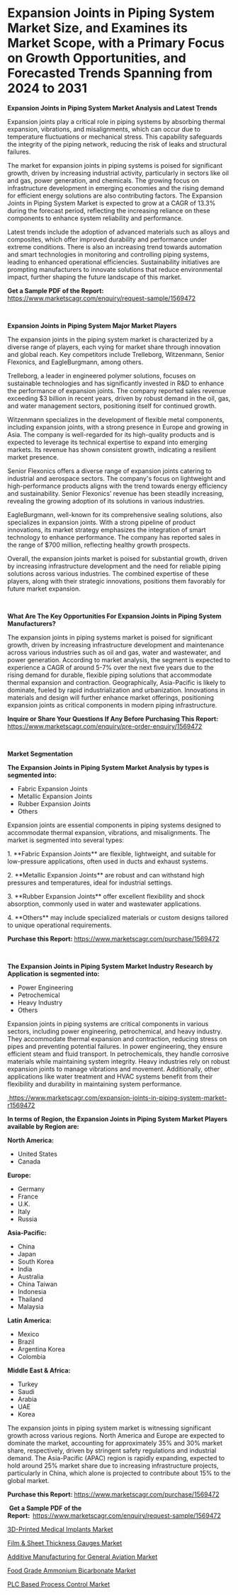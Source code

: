 <p><h1>Expansion Joints in Piping System Market Size, and Examines its Market Scope, with a Primary Focus on Growth Opportunities, and Forecasted Trends Spanning from 2024 to 2031</h1></p><p><strong>Expansion Joints in Piping System Market Analysis and Latest Trends</strong></p>
<p><p>Expansion joints play a critical role in piping systems by absorbing thermal expansion, vibrations, and misalignments, which can occur due to temperature fluctuations or mechanical stress. This capability safeguards the integrity of the piping network, reducing the risk of leaks and structural failures.</p><p>The market for expansion joints in piping systems is poised for significant growth, driven by increasing industrial activity, particularly in sectors like oil and gas, power generation, and chemicals. The growing focus on infrastructure development in emerging economies and the rising demand for efficient energy solutions are also contributing factors. The Expansion Joints in Piping System Market is expected to grow at a CAGR of 13.3% during the forecast period, reflecting the increasing reliance on these components to enhance system reliability and performance.</p><p>Latest trends include the adoption of advanced materials such as alloys and composites, which offer improved durability and performance under extreme conditions. There is also an increasing trend towards automation and smart technologies in monitoring and controlling piping systems, leading to enhanced operational efficiencies. Sustainability initiatives are prompting manufacturers to innovate solutions that reduce environmental impact, further shaping the future landscape of this market.</p></p>
<p><strong>Get a Sample PDF of the Report:&nbsp;</strong> <a href="https://www.marketscagr.com/enquiry/request-sample/1569472?utm_campaign=1278&utm_medium=2&utm_source=Github&utm_content=ia&utm_term=14102024&utm_id=expansion-joints-in-piping-system">https://www.marketscagr.com/enquiry/request-sample/1569472</a></p>
<p>&nbsp;</p>
<p><strong>Expansion Joints in Piping System Major Market Players</strong></p>
<p><p>The expansion joints in the piping system market is characterized by a diverse range of players, each vying for market share through innovation and global reach. Key competitors include Trelleborg, Witzenmann, Senior Flexonics, and EagleBurgmann, among others.</p><p>Trelleborg, a leader in engineered polymer solutions, focuses on sustainable technologies and has significantly invested in R&D to enhance the performance of expansion joints. The company reported sales revenue exceeding $3 billion in recent years, driven by robust demand in the oil, gas, and water management sectors, positioning itself for continued growth.</p><p>Witzenmann specializes in the development of flexible metal components, including expansion joints, with a strong presence in Europe and growing in Asia. The company is well-regarded for its high-quality products and is expected to leverage its technical expertise to expand into emerging markets. Its revenue has shown consistent growth, indicating a resilient market presence.</p><p>Senior Flexonics offers a diverse range of expansion joints catering to industrial and aerospace sectors. The company's focus on lightweight and high-performance products aligns with the trend towards energy efficiency and sustainability. Senior Flexonics’ revenue has been steadily increasing, revealing the growing adoption of its solutions in various industries.</p><p>EagleBurgmann, well-known for its comprehensive sealing solutions, also specializes in expansion joints. With a strong pipeline of product innovations, its market strategy emphasizes the integration of smart technology to enhance performance. The company has reported sales in the range of $700 million, reflecting healthy growth prospects.</p><p>Overall, the expansion joints market is poised for substantial growth, driven by increasing infrastructure development and the need for reliable piping solutions across various industries. The combined expertise of these players, along with their strategic innovations, positions them favorably for future market expansion.</p></p>
<p>&nbsp;</p>
<p><strong>What Are The Key Opportunities For Expansion Joints in Piping System Manufacturers?</strong></p>
<p><p>The expansion joints in piping systems market is poised for significant growth, driven by increasing infrastructure development and maintenance across various industries such as oil and gas, water and wastewater, and power generation. According to market analysis, the segment is expected to experience a CAGR of around 5-7% over the next five years due to the rising demand for durable, flexible piping solutions that accommodate thermal expansion and contraction. Geographically, Asia-Pacific is likely to dominate, fueled by rapid industrialization and urbanization. Innovations in materials and design will further enhance market offerings, positioning expansion joints as critical components in modern piping infrastructure.</p></p>
<p><strong>Inquire or Share Your Questions If Any Before Purchasing This Report:</strong> <a href="https://www.marketscagr.com/enquiry/pre-order-enquiry/1569472?utm_campaign=1278&utm_medium=2&utm_source=Github&utm_content=ia&utm_term=14102024&utm_id=expansion-joints-in-piping-system">https://www.marketscagr.com/enquiry/pre-order-enquiry/1569472</a></p>
<p>&nbsp;</p>
<p><strong>Market Segmentation</strong></p>
<p><strong>The Expansion Joints in Piping System Market Analysis by types is segmented into:</strong></p>
<p><ul><li>Fabric Expansion Joints</li><li>Metallic Expansion Joints</li><li>Rubber Expansion Joints</li><li>Others</li></ul></p>
<p><p>Expansion joints are essential components in piping systems designed to accommodate thermal expansion, vibrations, and misalignments. The market is segmented into several types: </p><p>1. **Fabric Expansion Joints** are flexible, lightweight, and suitable for low-pressure applications, often used in ducts and exhaust systems.</p><p>2. **Metallic Expansion Joints** are robust and can withstand high pressures and temperatures, ideal for industrial settings.</p><p>3. **Rubber Expansion Joints** offer excellent flexibility and shock absorption, commonly used in water and wastewater applications.</p><p>4. **Others** may include specialized materials or custom designs tailored to unique operational requirements.</p></p>
<p><strong>Purchase this Report:&nbsp;</strong><a href="https://www.marketscagr.com/purchase/1569472?utm_campaign=1278&utm_medium=2&utm_source=Github&utm_content=ia&utm_term=14102024&utm_id=expansion-joints-in-piping-system">https://www.marketscagr.com/purchase/1569472</a></p>
<p>&nbsp;</p>
<p><strong>The Expansion Joints in Piping System Market Industry Research by Application is segmented into:</strong></p>
<p><ul><li>Power Engineering</li><li>Petrochemical</li><li>Heavy Industry</li><li>Others</li></ul></p>
<p><p>Expansion joints in piping systems are critical components in various sectors, including power engineering, petrochemical, and heavy industry. They accommodate thermal expansion and contraction, reducing stress on pipes and preventing potential failures. In power engineering, they ensure efficient steam and fluid transport. In petrochemicals, they handle corrosive materials while maintaining system integrity. Heavy industries rely on robust expansion joints to manage vibrations and movement. Additionally, other applications like water treatment and HVAC systems benefit from their flexibility and durability in maintaining system performance.</p></p>
<p><a href="https://www.marketscagr.com/expansion-joints-in-piping-system-market-r1569472?utm_campaign=1278&utm_medium=2&utm_source=Github&utm_content=ia&utm_term=14102024&utm_id=expansion-joints-in-piping-system">&nbsp;https://www.marketscagr.com/expansion-joints-in-piping-system-market-r1569472</a></p>
<p><strong>In terms of Region, the Expansion Joints in Piping System Market Players available by Region are:</strong></p>
<p>
    <p> <strong> North America: </strong>
        <ul>
            <li>United States</li>
            <li>Canada</li>
        </ul>
        </p> 
    <p> <strong> Europe: </strong>
        <ul>
            <li>Germany</li>
            <li>France</li>
            <li>U.K.</li>
            <li>Italy</li>
            <li>Russia</li>
        </ul>
        </p> 
    <p> <strong> Asia-Pacific: </strong>
        <ul>
            <li>China</li>
            <li>Japan</li>
            <li>South Korea</li>
            <li>India</li>
            <li>Australia</li>
            <li>China Taiwan</li>
            <li>Indonesia</li>
            <li>Thailand</li>
            <li>Malaysia</li>
        </ul>
        </p> 
    <p> <strong> Latin America: </strong>
        <ul>
            <li>Mexico</li>
            <li>Brazil</li>
            <li>Argentina Korea</li>
            <li>Colombia</li>
        </ul>
        </p> 
    <p> <strong> Middle East & Africa: </strong>
        <ul>
            <li>Turkey</li>
            <li>Saudi</li>
            <li>Arabia</li>
            <li>UAE</li>
            <li>Korea</li>
        </ul>
    </p>
    </p>
<p><p>The expansion joints in piping system market is witnessing significant growth across various regions. North America and Europe are expected to dominate the market, accounting for approximately 35% and 30% market share, respectively, driven by stringent safety regulations and industrial demand. The Asia-Pacific (APAC) region is rapidly expanding, expected to hold around 25% market share due to increasing infrastructure projects, particularly in China, which alone is projected to contribute about 15% to the global market.</p></p>
<p><strong>Purchase this Report: </strong><a href="https://www.marketscagr.com/purchase/1569472?utm_campaign=1278&utm_medium=2&utm_source=Github&utm_content=ia&utm_term=14102024&utm_id=expansion-joints-in-piping-system">https://www.marketscagr.com/purchase/1569472</a></p>
<p>&nbsp;<strong>Get a Sample PDF of the Report:&nbsp;&nbsp;</strong><a href="https://www.marketscagr.com/enquiry/request-sample/1569472?utm_campaign=1278&utm_medium=2&utm_source=Github&utm_content=ia&utm_term=14102024&utm_id=expansion-joints-in-piping-system">https://www.marketscagr.com/enquiry/request-sample/1569472</a></p>
<p><strong></strong></p>
<p><p><a href="https://github.com/deshawnj39lau/Market-Research-Report-List-1/blob/main/3d-printed-medical-implants-market.md?utm_campaign=1278&utm_medium=2&utm_source=Github&utm_content=ia&utm_term=14102024&utm_id=expansion-joints-in-piping-system">3D-Printed Medical Implants Market</a></p><p><a href="https://www.linkedin.com/pulse/film-sheet-thickness-gauges-market-overview-global-trends-znwue?utm_campaign=1278&utm_medium=2&utm_source=Github&utm_content=ia&utm_term=14102024&utm_id=expansion-joints-in-piping-system">Film & Sheet Thickness Gauges Market</a></p><p><a href="https://github.com/indrystar/Market-Research-Report-List-5/blob/main/additive-manufacturing-for-general-aviation-market.md?utm_campaign=1278&utm_medium=2&utm_source=Github&utm_content=ia&utm_term=14102024&utm_id=expansion-joints-in-piping-system">Additive Manufacturing for General Aviation Market</a></p><p><a href="https://www.linkedin.com/pulse/food-grade-ammonium-bicarbonate-market-growth-segmentation-regional-1xalc?trk=public_post_embed_feed-article-content&utm_campaign=1278&utm_medium=2&utm_source=Github&utm_content=ia&utm_term=14102024&utm_id=expansion-joints-in-piping-system">Food Grade Ammonium Bicarbonate Market</a></p><p><a href="https://www.linkedin.com/pulse/insights-plc-based-process-control-market-players-size-geographical-wvtpc?trk=public_post_embed_feed-article-content&utm_campaign=1278&utm_medium=2&utm_source=Github&utm_content=ia&utm_term=14102024&utm_id=expansion-joints-in-piping-system">PLC Based Process Control Market</a></p></p>